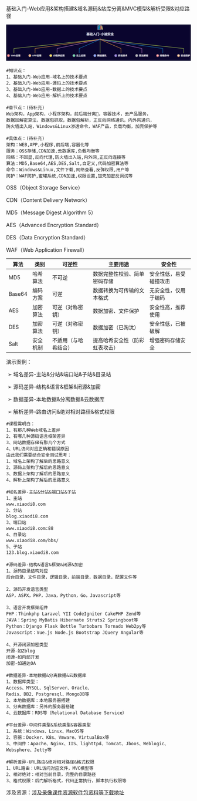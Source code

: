 基础入门-Web应用&架构搭建&域名源码&站库分离&MVC模型&解析受限&对应路径

![image-20241119164754091](assets/%E7%AC%AC1%E5%A4%A9%EF%BC%9A%E5%9F%BA%E7%A1%80%E5%85%A5%E9%97%A8-Web%E5%BA%94%E7%94%A8&%E6%9E%B6%E6%9E%84%E6%90%AD%E5%BB%BA&%E5%9F%9F%E5%90%8D%E6%BA%90%E7%A0%81&%E7%AB%99%E5%BA%93%E5%88%86%E7%A6%BB&MVC%E6%A8%A1%E5%9E%8B&%E8%A7%A3%E6%9E%90%E5%8F%97%E9%99%90&%E5%AF%B9%E5%BA%94%E8%B7%AF%E5%BE%84/image-20241119164754091.png)

```
#知识点：
1、基础入门-Web应用-域名上的技术要点
2、基础入门-Web应用-源码上的技术要点
3、基础入门-Web应用-数据上的技术要点
4、基础入门-Web应用-解析上的技术要点

#章节点：(待补充)
Web架构，App架构，小程序架构，前后端分离，容器技术，云产品服务，
数据加解密算法，数据包抓取，数据包解析，正反向网络通讯，内外网通讯，
防火墙出入站，Windows&Linux渗透命令，WAF产品，负载均衡，加壳保护等

#具体点：(待补充)
架构：WEB,APP,小程序,前后端,容器化等
服务：OSS存储,CDN加速,云数据库,负载均衡等
网络：不回显,反向代理,防火墙出入站,内外网,正反向连接等
算法：MD5,Base64,AES,DES,Salt,自定义,代码加密算法等
命令：Windows&Linux,文件下载,网络查看,反弹权限,用户等
防护：WAF防护,蜜罐系统,CDN加速,权限设置,加壳加密反调试等
```

OSS（Object Storage Service）

CDN（Content Delivery Network）

MD5（Message Digest Algorithm 5）

AES（Advanced Encryption Standard）

DES（Data Encryption Standard）

WAF（Web Application Firewall）

| 算法   | 类别     | 可逆性               | 主要用途                       | 安全性                 |
| ------ | -------- | -------------------- | ------------------------------ | ---------------------- |
| MD5    | 哈希算法 | 不可逆               | 数据完整性校验、简单密码存储   | 安全性低，易受碰撞攻击 |
| Base64 | 编码方案 | 可逆                 | 数据转换为可传输的文本格式     | 无安全性，仅用于编码   |
| AES    | 加密算法 | 可逆（对称密钥）     | 数据加密、文件保护             | 安全性高，推荐使用     |
| DES    | 加密算法 | 可逆（对称密钥）     | 数据加密（已淘汰）             | 安全性低，已被破解     |
| Salt   | 安全机制 | 不适用（与哈希结合） | 提高哈希安全性（防彩虹表攻击） | 增强密码存储安全       |



演示案例：

​                ➢ 域名差异-主站&分站&端口站&子站&目录站

​                ➢ 源码差异-结构&语言&框架&闭源&加密

​                ➢ 数据差异-本地数据&分离数据&云数据库

​                ➢ 解析差异-路由访问&绝对相对路径&格式权限



```
#课程需明白：
1、有那几种Web域名上差异
2、有哪几种源码语言框架差异
3、网站数据存储有那几个方式
4、URL访问对应正确和错误原因
由此我们需要结合安全测试思考：
1、域名上架构了解后的思路意义
2、源码上架构了解后的思路意义
3、数据上架构了解后的思路意义
4、解析上架构了解后的思路意义

#域名差异-主站&分站&端口站&子站
1、主站
www.xiaodi8.com
2、分站
blog.xiaodi8.com
3、端口站
www.xiaodi8.com:88
4、目录站
www.xiaodi8.com/bbs/
5、子站
123.blog.xiaodi8.com

#源码差异-结构&语言&框架&闭源&加密
1、源码目录结构对应
后台目录，文件目录，逻辑目录，前端目录，数据目录，配置文件等

2、源码开发语言类型
ASP，ASPX，PHP，Java，Python，Go，Javascript等

3、语言开发框架组件
PHP：Thinkphp Laravel YII CodeIgniter CakePHP Zend等
JAVA：Spring MyBatis Hibernate Struts2 Springboot等
Python：Django Flask Bottle Turbobars Tornado Web2py等
Javascript：Vue.js Node.js Bootstrap JQuery Angular等

4、开源闭源加密类型
开源-如Zblog
闭源-如内部开发
加密-如通达OA

#数据差异-本地数据&分离数据&云数据库
1、数据库类型：
Access、MYSQL、SqlServer、Oracle、
Redis、DB2、Postgresql、MongoDB等
2、本地数据库：本地服务器搭建
3、分离数据库：另外的服务器搭建
4、云数据库：RDS等（Relational Database Service）

#平台差异-中间件类型&系统类型&容器类型
1、系统：Windows、Linux、MacOS等
2、容器：Docker、K8s、Vmware、VirtualBox等
3、中间件：Apache、Nginx、IIS、lighttpd、Tomcat、Jboos、Weblogic、Websphere、Jetty等

#解析差异-URL路由&绝对相对路径&格式权限
1、URL路由：URL访问对应文件，MVC模型等
2、相对绝对：相对当前目录，完整的目录路径
3、格式权限：后门解析格式，代码正常执行，脚本执行权限等
```







涉及资源：[涉及录像课件资源软件包资料等下载地址](https://docs.qq.com/doc/DQ3Z6RkNpaUtMcEFr)